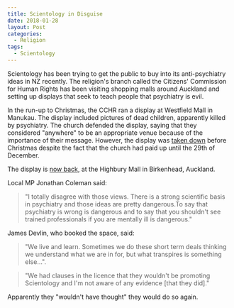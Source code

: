 ```yaml
---
title: Scientology in Disguise
date: 2018-01-28
layout: Post
categories:
  - Religion
tags:
  - Scientology
---
```


Scientology has been trying to get the public to buy into its anti-psychiatry ideas in NZ recently. The religion's branch called the Citizens' Commission for Human Rights has been visiting shopping malls around Auckland and setting up displays that seek to teach people that psychiatry is evil.

<!-- more -->

In the run-up to Christmas, the CCHR ran a display at Westfield Mall in Manukau. The display included pictures of dead children, apparently killed by psychiatry. The church defended the display, saying that they considered "anywhere" to be an appropriate venue because of the importance of their message. However, the display was [taken down](http://www.newshub.co.nz/home/new-zealand/2017/12/confronting-scientology-exhibition-shut-down.html) before Christmas despite the fact that the church had paid up until the 29th of December.

The display is [now back](https://www.stuff.co.nz/national/100930272/suburban-malls-antipsychiatry-exhibition-linked-to-scientology), at the Highbury Mall in Birkenhead, Auckland.

Local MP Jonathan Coleman said:

> "I totally disagree with those views. There is a strong scientific basis in psychiatry and those ideas are pretty dangerous.To say that psychiatry is wrong is dangerous and to say that you shouldn't see trained professionals if you are mentally ill is dangerous."

James Devlin, who booked the space, said:

> "We live and learn. Sometimes we do these short term deals thinking we understand what we are in for, but what transpires is something else...".

> "We had clauses in the licence that they wouldn't be promoting Scientology and I'm not aware of any evidence [that they did]."

Apparently they "wouldn't have thought" they would do so again.
